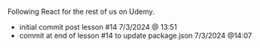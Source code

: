 Following React for the rest of us on Udemy.

- initial commit post lesson #14 7/3/2024 @ 13:51
- commit at end of lesson #14 to update package.json 7/3/2024 @14:07
